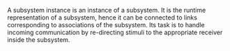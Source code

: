 A subsystem instance is an instance of a subsystem. It is the runtime representation of a subsystem, hence it can be connected to links corresponding to associations of the subsystem. Its task is to handle incoming communication by re-directing stimuli to the appropriate receiver inside the subsystem.